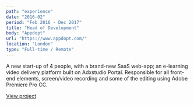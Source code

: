 ```yaml
---
path: "experience"
date: "2016-02"
period: "Feb 2016 - Dec 2017"
title: "Head of Development"
body: "Appdopt"
url: "https://www.appdopt.com/"
location: "London"
type: "Full-time / Remote"
---
```

A new start-up of 4 people, with a brand-new SaaS web-app; an e-learning video delivery platform built on Adxstudio Portal. Responsible for all front-end elements, screen/video recording and some of the editing using Adobe Premiere Pro CC.

[View project](/projects/appdopt/)